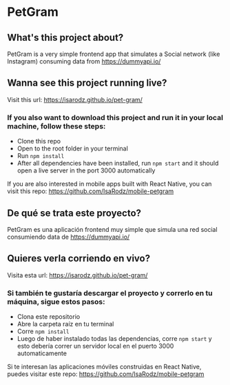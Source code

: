 # PetGram

## What's this project about?

PetGram is a very simple frontend app that simulates a Social network (like Instagram) consuming data from https://dummyapi.io/

## Wanna see this project running live?

Visit this url: https://isarodz.github.io/pet-gram/

### If you also want to download this project and run it in your local machine, follow these steps:

- Clone this repo
- Open to the root folder in your terminal
- Run `npm install`
- After all dependencies have been installed, run `npm start` and it should open a live server in the port 3000 automatically

If you are also interested in mobile apps built with React Native, you can visit this repo:
https://github.com/IsaRodz/mobile-petgram



## De qué se trata este proyecto?

PetGram es una aplicación frontend muy simple que simula una red social consumiendo data de https://dummyapi.io/

## Quieres verla corriendo en vivo?

Visita esta url: https://isarodz.github.io/pet-gram/

### Si también te gustaría descargar el proyecto y correrlo en tu máquina, sigue estos pasos:

- Clona este repositorio
- Abre la carpeta raíz en tu terminal
- Corre `npm install`
- Luego de haber instalado todas las dependencias, corre `npm start` y esto debería correr un servidor local en el puerto 3000 automaticamente


Si te interesan las aplicaciones móviles construidas en React Native, puedes visitar este repo:
https://github.com/IsaRodz/mobile-petgram
